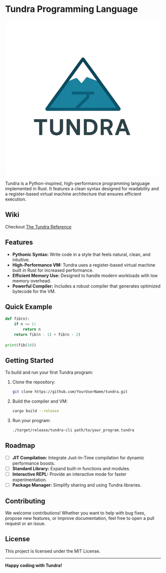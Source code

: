 # Tundra Programming Language

<p align="center">
  <img src="assets/tundra_base_logo.png" alt="tundra_base_logo" />
</p>

Tundra is a Python-inspired, high-performance programming language implemented in Rust. It features a clean syntax designed for readability and a register-based virtual machine architecture that ensures efficient execution.

## Wiki
Checkout [The Tundra Reference](https://aayush-tripathi.github.io/tundra/)

## Features

* **Pythonic Syntax:** Write code in a style that feels natural, clean, and intuitive.
* **High-Performance VM:** Tundra uses a register-based virtual machine built in Rust for increased performance.
* **Efficient Memory Use:** Designed to handle modern workloads with low memory overhead.
* **Powerful Compiler:** Includes a robust compiler that generates optimized bytecode for the VM.

## Quick Example

```python
def fib(n):
    if n <= 1:
        return n
    return fib(n - 1) + fib(n - 2)

print(fib(10))
```

## Getting Started

To build and run your first Tundra program:

1. Clone the repository:

   ```bash
   git clone https://github.com/YourUserName/tundra.git
   ```

2. Build the compiler and VM:

   ```bash
   cargo build --release
   ```

3. Run your program:

   ```bash
   ./target/release/tundra-cli path/to/your_program.tundra
   ```

## Roadmap

* [ ] **JIT Compilation:** Integrate Just-In-Time compilation for dynamic performance boosts.
* [ ] **Standard Library:** Expand built-in functions and modules.
* [ ] **Interactive REPL:** Provide an interactive mode for faster experimentation.
* [ ] **Package Manager:** Simplify sharing and using Tundra libraries.

## Contributing

We welcome contributions! Whether you want to help with bug fixes, propose new features, or improve documentation, feel free to open a pull request or an issue.

## License

This project is licensed under the MIT License.


---

**Happy coding with Tundra!**
